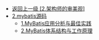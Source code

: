 - [返回上一级 [2.架构师的审美观]](2.JavaNotes/(9).gupao-lesson/2.架构师的审美观/)
- [2.mybatis源码](2.JavaNotes/(9).gupao-lesson/2.架构师的审美观/2.mybatis源码/)
  - [1.MyBatis应用分析与最佳实践](2.JavaNotes/(9).gupao-lesson/2.架构师的审美观/2.mybatis源码/1.MyBatis应用分析与最佳实践.md)
  - [2.MyBatis体系结构与工作原理](2.JavaNotes/(9).gupao-lesson/2.架构师的审美观/2.mybatis源码/2.MyBatis体系结构与工作原理.md)
